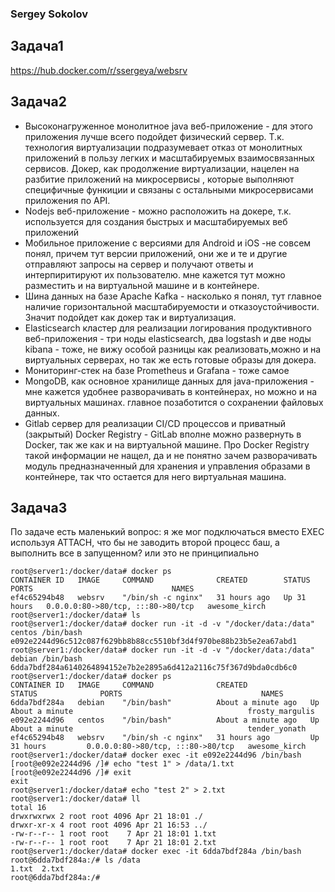 ### Sergey Sokolov
## Задача1
https://hub.docker.com/r/ssergeya/websrv

## Задача2
- Высоконагруженное монолитное java веб-приложениe - для этого приложения лучше всего подойдет физический сервер. Т.к. технология виртуализации подразумевает отказ от монолитных приложений в пользу легких и масштабируемых взаимосвязанных сервисов. Докер, как продолжение виртуализации, нацелен на разбитие приложений на микросервисы , которые выполняют специфичные функиции и связаны с остальными микросервисами приложения по API.
- Nodejs веб-приложение - можно расположить на докере, т.к.  используется для создания быстрых и масштабируемых веб приложений 
- Мобильное приложение c версиями для Android и iOS -не совсем понял, причем тут версии приложений, они же и те и другие отправляют запросы на сервер и получают ответы и интерпиритируют их пользователю. мне кажется тут можно разместить и на виртуальной машине и в контейнере.
- Шина данных на базе Apache Kafka - насколько я понял, тут главное наличие горизонтальной масштабируемости и отказоустойчивости. Значит подойдет как докер так и виртуализация.
- Elasticsearch кластер для реализации логирования продуктивного веб-приложения - три ноды elasticsearch, два logstash и две ноды kibana - тоже, не вижу особой разницы как реализовать,можно и на виртуальных серверах, но так же  есть готовые образы для докера. 
- Мониторинг-стек на базе Prometheus и Grafana - тоже самое 
- MongoDB, как основное хранилище данных для java-приложения - мне кажется удобнее разворачивать в контейнерах, но можно и на виртуальных машинах. главное позаботится о сохранении файловых данных.
- Gitlab сервер для реализации CI/CD процессов и приватный (закрытый) Docker Registry - GitLab вполне можно развернуть в Docker, так же как и на виртуальной машине. Про Docker Registry такой информации не нащел, да и не понятно зачем разворачивать модуль предназначенный для хранения и управления образами в контейнере, так что остается для него виртуальная машина.

## Задача3
По задаче есть маленький вопрос: я же мог подключаться вместо EXEC используя ATTACH, что бы не заводить второй процесс баш, а выполнить все в запущенном?  или это не принципиально
```
root@server1:/docker/data# docker ps
CONTAINER ID   IMAGE     COMMAND              CREATED        STATUS        PORTS                               NAMES
ef4c65294b48   websrv    "/bin/sh -c nginx"   31 hours ago   Up 31 hours   0.0.0.0:80->80/tcp, :::80->80/tcp   awesome_kirch
root@server1:/docker/data# ls
root@server1:/docker/data# docker run -it -d -v "/docker/data:/data" centos /bin/bash
e092e2244d96c512c087f629bb8b88cc5510bf3d4f970be88b23b5e2ea67abd1
root@server1:/docker/data# docker run -it -d -v "/docker/data:/data" debian /bin/bash
6dda7bdf284a6140264894152e7b2e2895a6d412a2116c75f367d9bda0cdb6c0
root@server1:/docker/data# docker ps
CONTAINER ID   IMAGE     COMMAND              CREATED              STATUS              PORTS                               NAMES
6dda7bdf284a   debian    "/bin/bash"          About a minute ago   Up About a minute                                       frosty_margulis
e092e2244d96   centos    "/bin/bash"          About a minute ago   Up About a minute                                       tender_yonath
ef4c65294b48   websrv    "/bin/sh -c nginx"   31 hours ago         Up 31 hours         0.0.0.0:80->80/tcp, :::80->80/tcp   awesome_kirch
root@server1:/docker/data# docker exec -it e092e2244d96 /bin/bash
[root@e092e2244d96 /]# echo "test 1" > /data/1.txt
[root@e092e2244d96 /]# exit
exit
root@server1:/docker/data# echo "test 2" > 2.txt
root@server1:/docker/data# ll
total 16
drwxrwxrwx 2 root root 4096 Apr 21 18:01 ./
drwxr-xr-x 4 root root 4096 Apr 21 16:53 ../
-rw-r--r-- 1 root root    7 Apr 21 18:01 1.txt
-rw-r--r-- 1 root root    7 Apr 21 18:01 2.txt
root@server1:/docker/data# docker exec -it 6dda7bdf284a /bin/bash
root@6dda7bdf284a:/# ls /data
1.txt  2.txt
root@6dda7bdf284a:/# 
```
